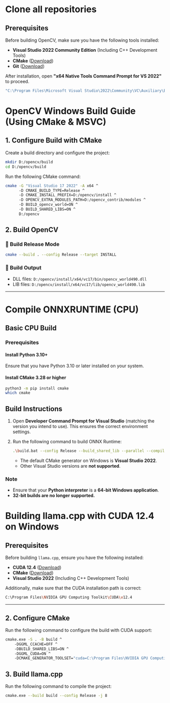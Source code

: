 # Clone all repositories
## Prerequisites
Before building OpenCV, make sure you have the following tools installed:

- **Visual Studio 2022 Community Edition** (Including C++ Development Tools)
- **CMake** ([Download](https://cmake.org/download/))
- **Git** ([Download](https://git-scm.com/downloads))

After installation, open **"x64 Native Tools Command Prompt for VS 2022"** to proceed.

```sh
"C:\Program Files\Microsoft Visual Studio\2022\Community\VC\Auxiliary\Build\vcvars64.bat"
```

# OpenCV Windows Build Guide (Using CMake & MSVC)

## 1. Configure Build with CMake

Create a build directory and configure the project:

```sh
mkdir D:/opencv/build
cd D:/opencv/build
```

Run the following CMake command:

```sh
cmake -G "Visual Studio 17 2022" -A x64 ^
      -D CMAKE_BUILD_TYPE=Release ^
      -D CMAKE_INSTALL_PREFIX=D:/opencv/install ^
      -D OPENCV_EXTRA_MODULES_PATH=D:/opencv_contrib/modules ^
      -D BUILD_opencv_world=ON ^
      -D BUILD_SHARED_LIBS=ON ^
      D:/opencv
```

## 2. Build OpenCV

### **🔹 Build Release Mode**
```sh
cmake --build . --config Release --target INSTALL
```

### 📌 Build Output
- DLL files: `D:/opencv/install/x64/vc17/bin/opencv_world490.dll`
- LIB files: `D:/opencv/install/x64/vc17/lib/opencv_world490.lib`

---


# Compile ONNXRUNTIME (CPU)

## Basic CPU Build

### Prerequisites

#### Install Python 3.10+
Ensure that you have Python 3.10 or later installed on your system.

#### Install CMake 3.28 or higher

  ```sh
  python3 -m pip install cmake
  which cmake
  ```

## Build Instructions

1. Open **Developer Command Prompt for Visual Studio** (matching the version you intend to use). This ensures the correct environment settings.

2. Run the following command to build ONNX Runtime:
   ```sh
   .\build.bat --config Release --build_shared_lib --parallel --compile_no_warning_as_error --skip_submodule_sync
   ```

   - The default CMake generator on Windows is **Visual Studio 2022**.
   - Other Visual Studio versions are **not supported**.

### Note
- Ensure that your **Python interpreter** is a **64-bit Windows application**.
- **32-bit builds are no longer supported.**


# Building llama.cpp with CUDA 12.4 on Windows

## Prerequisites
Before building `llama.cpp`, ensure you have the following installed:

- **CUDA 12.4** ([Download](https://developer.nvidia.com/cuda-downloads))
- **CMake** ([Download](https://cmake.org/download/))
- **Visual Studio 2022** (Including C++ Development Tools)

Additionally, make sure that the CUDA installation path is correct:
```sh
C:\Program Files\NVIDIA GPU Computing Toolkit\CUDA\v12.4
```

---


## 2. Configure CMake
Run the following command to configure the build with CUDA support:
```sh
cmake.exe -S . -B build ^
    -DGGML_CCACHE=OFF ^
    -DBUILD_SHARED_LIBS=ON ^
    -DGGML_CUDA=ON ^
    -DCMAKE_GENERATOR_TOOLSET="cuda=C:\Program Files\NVIDIA GPU Computing Toolkit\CUDA\v12.4"
```


## 3. Build llama.cpp
Run the following command to compile the project:
```sh
cmake.exe --build build --config Release -j 8
```
